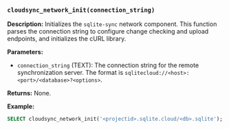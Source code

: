 ### `cloudsync_network_init(connection_string)`

**Description:** Initializes the `sqlite-sync` network component. This function parses the connection string to configure change checking and upload endpoints, and initializes the cURL library.

**Parameters:**

- `connection_string` (TEXT): The connection string for the remote synchronization server. The format is `sqlitecloud://<host>:<port>/<database>?<options>`.

**Returns:** None.

**Example:**

```sql
SELECT cloudsync_network_init('<projectid>.sqlite.cloud/<db>.sqlite');
```
